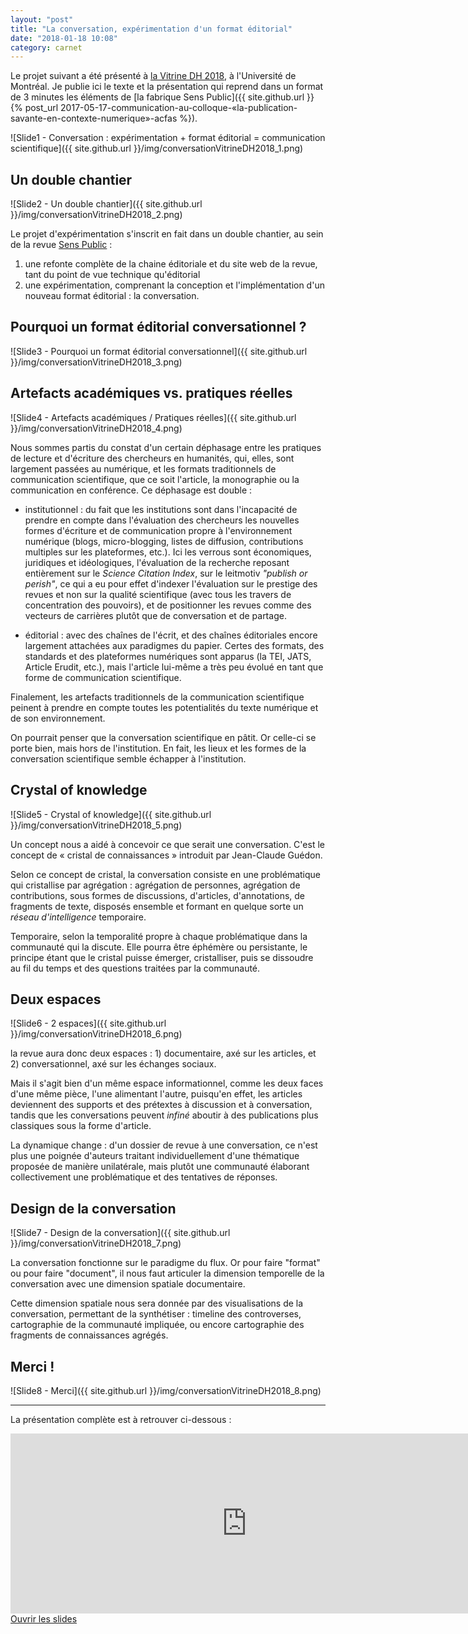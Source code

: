 ```yaml
---
layout: "post"
title: "La conversation, expérimentation d'un format éditorial"
date: "2018-01-18 10:08"
category: carnet
---
```


Le projet suivant a été présenté à [la Vitrine DH 2018](http://www.crihn.org/nouvelles/2017/09/17/vitrine-humanites-numeriques-dh-showcase-2018/), à l'Université de Montréal. Je publie ici le texte et la présentation qui reprend dans un format de 3 minutes les éléments de [la fabrique Sens Public]({{ site.github.url }}{% post_url 2017-05-17-communication-au-colloque-«la-publication-savante-en-contexte-numerique»-acfas %}).

![Slide1 - Conversation : expérimentation + format éditorial = communication scientifique]({{ site.github.url }}/img/conversationVitrineDH2018_1.png)

## Un double chantier

![Slide2 - Un double chantier]({{ site.github.url }}/img/conversationVitrineDH2018_2.png)

Le projet d'expérimentation s'inscrit en fait dans un double chantier, au sein de la revue [Sens Public](http://sens-public.org) :

1. une refonte complète de la chaine éditoriale et du site web de la revue, tant du point de vue technique qu'éditorial
2. une expérimentation, comprenant la conception et l'implémentation d'un nouveau format éditorial : la conversation.

## Pourquoi un format éditorial conversationnel ?

![Slide3 - Pourquoi un format éditorial conversationnel]({{ site.github.url }}/img/conversationVitrineDH2018_3.png)

## Artefacts académiques vs. pratiques réelles
![Slide4 - Artefacts académiques / Pratiques réelles]({{ site.github.url }}/img/conversationVitrineDH2018_4.png)

Nous sommes partis du constat d'un certain déphasage entre les pratiques de lecture et d'écriture des chercheurs en humanités, qui, elles, sont largement passées au numérique, et les formats traditionnels de communication scientifique, que ce soit l'article, la monographie ou la communication en conférence. Ce déphasage est double :

- institutionnel : du fait que les institutions sont dans l'incapacité de prendre en compte dans l'évaluation des chercheurs les nouvelles formes d'écriture et de communication propre à l'environnement numérique (blogs, micro-blogging, listes de diffusion, contributions multiples sur les plateformes, etc.). Ici les verrous sont économiques, juridiques et idéologiques, l'évaluation de la recherche reposant entièrement sur le _Science Citation Index_, sur le leitmotiv _"publish or perish"_, ce qui a eu pour effet d'indexer l'évaluation sur le prestige des revues  et non sur la qualité scientifique (avec tous les travers de concentration des pouvoirs), et de positionner les revues comme des vecteurs de carrières plutôt que de conversation et de partage.

- éditorial : avec des chaînes de l'écrit, et des chaînes éditoriales encore largement attachées aux paradigmes du papier. Certes des formats, des standards et des plateformes numériques sont apparus (la TEI, JATS, Article Erudit, etc.), mais l'article lui-même a très peu évolué en tant que forme de communication scientifique.

Finalement, les artefacts traditionnels de la communication scientifique peinent à prendre en compte toutes les potentialités du texte numérique et de son environnement.

On pourrait penser que la conversation scientifique en pâtit. Or celle-ci se porte bien, mais hors de l'institution. En fait, les lieux et les formes de la conversation scientifique semble échapper à l'institution.


## Crystal of knowledge

![Slide5 - Crystal of knowledge]({{ site.github.url }}/img/conversationVitrineDH2018_5.png)

Un concept nous a aidé à concevoir ce que serait une conversation. C'est le concept de « cristal de connaissances » introduit par Jean-Claude Guédon.

Selon ce concept de cristal, la conversation consiste en une problématique qui cristallise par agrégation : agrégation de personnes, agrégation de contributions, sous formes de discussions, d'articles, d'annotations, de fragments de texte, disposés ensemble et formant en quelque sorte un _réseau d'intelligence_ temporaire.

Temporaire, selon la temporalité propre à chaque problématique dans la communauté qui la discute. Elle pourra être éphémère ou persistante, le principe étant que le cristal puisse émerger, cristalliser, puis se dissoudre au fil du temps et des questions traitées par la communauté.

## Deux espaces

![Slide6 - 2 espaces]({{ site.github.url }}/img/conversationVitrineDH2018_6.png)

la revue aura donc deux espaces : 1) documentaire, axé sur les articles, et 2) conversationnel, axé sur les échanges sociaux.

Mais il s'agit bien d'un même espace informationnel, comme les deux faces d'une même pièce, l'une alimentant l'autre, puisqu'en effet, les articles deviennent des supports et des prétextes à discussion et à conversation, tandis que les conversations peuvent _infiné_ aboutir à des publications plus classiques sous la forme d'article.

La dynamique change : d'un dossier de revue à une conversation, ce n'est plus une poignée d'auteurs traitant individuellement d'une thématique proposée de manière unilatérale, mais plutôt une communauté élaborant collectivement une problématique et des tentatives de réponses.

## Design de la conversation

![Slide7 - Design de la conversation]({{ site.github.url }}/img/conversationVitrineDH2018_7.png)

La conversation fonctionne sur le paradigme du flux. Or pour faire "format" ou pour faire "document", il nous faut articuler la dimension temporelle de la conversation avec une dimension spatiale documentaire.

Cette dimension spatiale nous sera donnée par des visualisations de la conversation, permettant de la synthétiser : timeline des controverses, cartographie de la communauté impliquée, ou encore cartographie des fragments de connaissances agrégés.

## Merci !

![Slide8 - Merci]({{ site.github.url }}/img/conversationVitrineDH2018_8.png)


---

La présentation complète est à retrouver ci-dessous :

<iframe src="http://nicolassauret.net/s_VitrineDH2018/"  style="width:150%;height:30vw;border:none;"></iframe>

<a class="btn btn-default btn-sm" href="http://nicolassauret.net/s_VitrineDH2018/" title="Conversation :  expérimentation + format éditorial = communication scientifique">
<i class="fa fa-eye"></i> Ouvrir les slides
</a>
